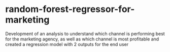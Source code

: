 # random-forest-regressor-for-marketing
Development of an analysis to understand which channel is performing best for the marketing agency, as well as which channel is most profitable and created a regression model with 2 outputs for the end user
